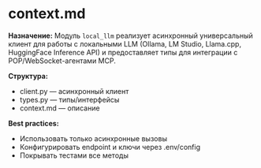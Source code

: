 # context.md

**Назначение:**
Модуль `local_llm` реализует асинхронный универсальный клиент для работы с локальными LLM (Ollama, LM Studio, Llama.cpp, HuggingFace Inference API) и предоставляет типы для интеграции с POP/WebSocket-агентами MCP.

**Структура:**
- client.py — асинхронный клиент
- types.py — типы/интерфейсы
- context.md — описание

**Best practices:**
- Использовать только асинхронные вызовы
- Конфигурировать endpoint и ключи через .env/config
- Покрывать тестами все методы 